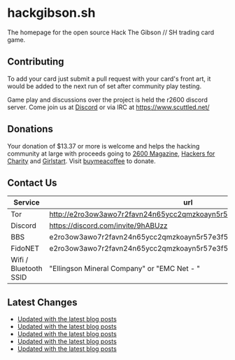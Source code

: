 # hackgibson.sh
The homepage for the open source Hack The Gibson // SH trading card game.


## Contributing

To add your card just submit a pull request with your card's front art, it would be added to the next run of set after community play testing.

Game play and discussions over the project is held the r2600 discord server. Come join us at [Discord](https://discord.com/invite/9hABUzz) or via IRC at https://www.scuttled.net/


## Donations

Your donation of $13.37 or more is welcome and helps the hacking community at large with proceeds going to [2600 Magazine](https://2600.com/), [Hackers for Charity](https://hackersforcharity.org) and [Girlstart](https://girlstart.org).  Visit [buymeacoffee](https://www.buymeacoffee.com/hackgibson.sh) to donate.


## Contact Us

Service | url
-|-
Tor | http://e2ro3ow3awo7r2favn24n65ycc2qmzkoayn5r57e3f56nvjwdcgg32ad.onion
Discord | https://discord.com/invite/9hABUzz
BBS | e2ro3ow3awo7r2favn24n65ycc2qmzkoayn5r57e3f56nvjwdcgg32ad.onion:23
FidoNET | e2ro3ow3awo7r2favn24n65ycc2qmzkoayn5r57e3f56nvjwdcgg32ad.onion:24554
Wifi / Bluetooth SSID | "Ellingson Mineral Company" or "EMC Net - <fidonet address>"

## Latest Changes
<!-- BLOG-POST-LIST:START -->
- [Updated with the latest blog posts](https://github.com/DFW2600/hackgibson.sh/commit/0b8d692bb550df4d8aaacc3daf5232d0e0943bb9)
- [Updated with the latest blog posts](https://github.com/DFW2600/hackgibson.sh/commit/8b4a6a72e7bf050fbb7505aec07529d0f04c7945)
- [Updated with the latest blog posts](https://github.com/DFW2600/hackgibson.sh/commit/c45c693459aca6007c36e8482f91b1efc905b0b1)
- [Updated with the latest blog posts](https://github.com/DFW2600/hackgibson.sh/commit/a2ffde731df84753ee03ba7b2deaa8606bbb89f5)
- [Updated with the latest blog posts](https://github.com/DFW2600/hackgibson.sh/commit/dff15055670d5a62746345c9e143181ab63f253e)
<!-- BLOG-POST-LIST:END -->
